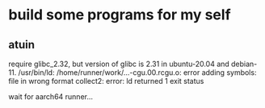 
# build some programs for my self

## atuin
require glibc_2.32, but version of glibc is 2.31 in ubuntu-20.04 and debian-11. 
/usr/bin/ld: /home/runner/work/...-cgu.00.rcgu.o: error adding symbols: file in wrong format                                    collect2: error: ld returned 1 exit status

wait for aarch64 runner...
